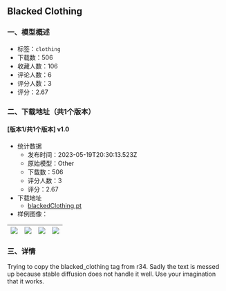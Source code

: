 ## Blacked Clothing
### 一、模型概述

- 标签：`clothing`
- 下载数：506
- 收藏人数：106
- 评论人数：6
- 评分人数：3
- 评分：2.67

### 二、下载地址（共1个版本）

#### [版本1/共1个版本] v1.0

- 统计数据
  - 发布时间：2023-05-19T20:30:13.523Z
  - 原始模型：Other
  - 下载数：506
  - 评分人数：3
  - 评分：2.67
- 下载地址
  - [ blackedClothing.pt](https://civitai.com/api/download/models/75187)
- 样例图像：

| <img src="https://image.civitai.com/xG1nkqKTMzGDvpLrqFT7WA/46668243-e09e-40cf-a2da-8650b5bebab9/width=450/840631.jpeg" /> | <img src="https://image.civitai.com/xG1nkqKTMzGDvpLrqFT7WA/4301814e-69f5-4ab5-afd3-4eb6e3c231a3/width=450/840629.jpeg" /> | <img src="https://image.civitai.com/xG1nkqKTMzGDvpLrqFT7WA/d31bfac6-a2cf-4944-a748-f4f6cb626d95/width=450/840554.jpeg" /> | <img src="https://image.civitai.com/xG1nkqKTMzGDvpLrqFT7WA/87afade5-2fe2-44f1-8a40-244403e907f5/width=450/840660.jpeg" /> |
| ---- | ---- | ---- | ---- |


### 三、详情
<p>Trying to copy the blacked_clothing tag from r34. Sadly the text is messed up because stable diffusion does not handle it well. Use your imagination that it works.</p>